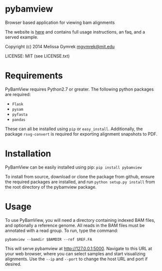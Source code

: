 pybamview
=========

Browser based application for viewing bam alignments

The website is [here](http://melissagymrek.com/pybamview/) and contains full usage instructions, an faq, and a served example.

Copyright (c) 2014 Melissa Gymrek <mgymrek@mit.edu>

LICENSE: MIT (see LICENSE.txt)

Requirements
==========
PyBamView requires Python2.7 or greater. The following python packages are required:

* ```Flask```
* ```pysam```
* ```pyfasta```
* ```pandas```

These can all be installed using ```pip``` or ```easy_install```. Additionally, the package ```rsvg-convert``` is required for exporting alignment snapshots to PDF.

Installation
==========

PyBamView can be easily installed using pip: ```pip install pybamview```

To install from source, download or clone the package from github, ensure the required packages are installed, and run ```python setup.py install``` from the root directory of the pybamview package.

Usage
===========

To use PyBamView, you will need a directory containing indexed BAM files, and optionally a reference genome. All reads in the BAM files must be annotated with a read group. To run, type the command:

```pybamview --bamdir $BAMDIR --ref $REF.FA```

This will serve pybamview at http://127.0.0.1:5000. Navigate to this URL at your web browser, where you can select samples and start visualizing alignments. Use the ```--ip``` and ```--port``` to change the host URL and port if desired. 

